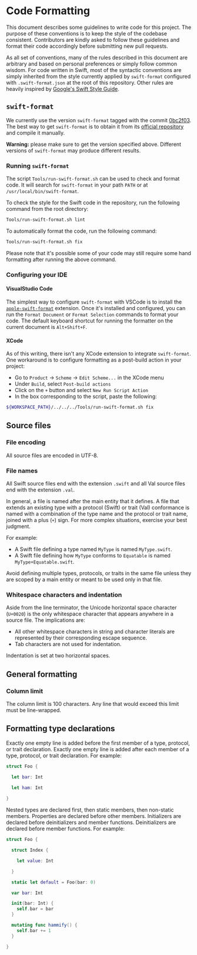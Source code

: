 # Code Formatting

This document describes some guidelines to write code for this project.
The purpose of these conventions is to keep the style of the codebase consistent.
Contributors are kindly asked to follow these guidelines and format their code accordingly before submitting new pull requests.

As all set of conventions, many of the rules described in this document are arbitrary and based on personal preferences or simply follow common wisdom.
For code written in Swift, most of the syntactic conventions are simply inherited from the style currently applied by `swift-format` configured with `.swift-format.json` at the root of this repository.
Other rules are heavily inspired by [Google's Swift Style Guide](https://google.github.io/swift/).

## `swift-format`

We currently use the version `swift-format` tagged with the commit [0bc2f03](https://github.com/apple/swift-format/commit/0bc2f0381c72d66a949254af22208a81377cf717).
The best way to get `swift-format` is to obtain it from its [official repository](https://github.com/apple/swift-format) and compile it manually.

**Warning:** please make sure to get the version specified above.
Different versions of `swift-format` may produce different results.

### Running `swift-format`

The script `Tools/run-swift-format.sh` can be used to check and format code.
It will search for `swift-format` in your path `PATH` or at `/usr/local/bin/swift-format`.

To check the style for the Swift code in the repository, run the following command from the root directory:

```bash
Tools/run-swift-format.sh lint
```

To automatically format the code, run the following command:

```bash
Tools/run-swift-format.sh fix
```

Please note that it's possible some of your code may still require some hand formatting after running the above command.

### Configuring your IDE

#### VisualStudio Code

The simplest way to configure `swift-format` with VSCode is to install the [`apple-swift-format`](https://marketplace.visualstudio.com/items?itemName=vknabel.vscode-apple-swift-format) extension.
Once it's installed and configured, you can run the `Format Document` or `Format Selection` commands to format your code.
The default keyboard shortcut for running the formatter on the current document is `Alt+Shift+F`.

#### XCode

As of this writing, there isn't any XCode extension to integrate `swift-format`.
One workaround is to configure formatting as a post-build action in your project:
- Go to `Product` → `Scheme` → `Edit Scheme...` in the XCode menu
- Under `Build`, select `Post-build actions`
- Click on the `+` button and select `New Run Script Action`
- In the box corresponding to the script, paste the following:

```bash
${WORKSPACE_PATH}/../../../Tools/run-swift-format.sh fix
```

## Source files

### File encoding

All source files are encoded in UTF-8.

### File names

All Swift source files end with the extension `.swift` and all Val source files end with the extension `.val`.

In general, a file is named after the main entity that it defines.
A file that extends an existing type with a protocol (Swift) or trait (Val) conformance is named with a combination of the type name and the protocol or trait name, joined with a plus (`+`) sign.
For more complex situations, exercise your best judgment.

For example:
- A Swift file defining a type named `MyType` is named `MyType.swift`.
- A Swift file defining how `MyType` conforms to `Equatable` is named `MyType+Equatable.swift`.

Avoid defining multiple types, protocols, or traits in the same file unless they are scoped by a main entity or meant to be used only in that file.

### Whitespace characters and indentation

Aside from the line terminator, the Unicode horizontal space character (`U+0020`) is the only whitespace character that appears anywhere in a source file.
The implications are:

- All other whitespace characters in string and character literals are represented by their corresponding escape sequence.
- Tab characters are not used for indentation.

Indentation is set at two horizontal spaces.

## General formatting

### Column limit

The column limit is 100 characters.
Any line that would exceed this limit must be line-wrapped.

## Formatting type declarations

Exactly one empty line is added before the first member of a type, protocol, or trait declaration.
Exactly one empty line is added after each member of a type, protocol, or trait declaration.
For example:

```swift
struct Foo {

  let bar: Int
  
  let ham: Int

}
```

Nested types are declared first, then static members, then non-static members.
Properties are declared before other members.
Initializers are declared before deinitializers and member functions.
Deinitializers are declared before member functions.
For example:

```swift
struct Foo {

  struct Index {

    let value: Int

  }

  static let default = Foo(bar: 0)

  var bar: Int

  init(bar: Int) {
    self.bar = bar
  }

  mutating func hammify() {
    self.bar += 1
  }

}
```
